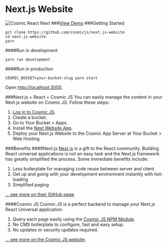 # Next.js Website
![Cosmic React Next](https://cosmicjs.com/uploads/58dafa10-b4f2-11e6-90d2-a7e1741e7b9d-cosmic-react-next.jpg)
###[View Demo](http://nextjs-website.cosmicapp.co)
###Getting Started
```
git clone https://github.com/cosmicjs/next.js-website
cd next.js-website
yarn
```
####Run in development
```
yarn run development
```
####Run in production
```
COSMIC_BUCKET=your-bucket-slug yarn start
```
Open [http://localhost:3000](http://localhost:3000).

###Next.js + React + Cosmic JS
You can easily manage the content in your Next.js website on Cosmic JS.  Follow these steps:

1. [Log in to Cosmic JS](https://cosmicjs.com).
2. Create a bucket.
3. Go to Your Bucket > Apps.
4. Install the [Next Website App](https://cosmicjs.com/apps/next.js-website).
5. Deploy your Next.js Website to the Cosmic App Server at Your Bucket > Web Hosting.

###Benefits
####Next.js
[Next.js](https://github.com/zeit/next.js) is a gift to the React community.  Building React universal applications is not an easy task and the Next.js framework has greatly simplified the process.  Some immediate benefits include:

1. Less boilerplate for managing code reuse between server and client
2. Get up and going with your development environment instantly with hot-loading
3. Simplified paging

[... see more on their GitHub page](https://github.com/zeit/next.js).

####Cosmic JS
Cosmic JS is a perfect backend to manage your Next.js React Universal application.

1. Query each page easily using the [Cosmic JS NPM Module](https://github.com/cosmicjs/cosmicjs-node).
2. No CMS boilerplate to configure, fast and easy setup.
3. No updates or security updates required.

[... see more on the Cosmic JS website](https://cosmicjs.com).